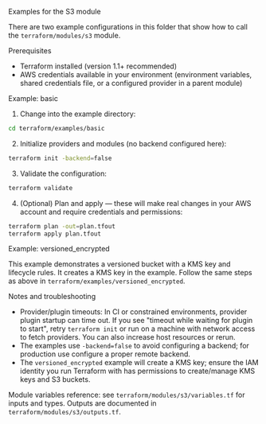 Examples for the S3 module

There are two example configurations in this folder that show how to call the `terraform/modules/s3` module.

Prerequisites
- Terraform installed (version 1.1+ recommended)
- AWS credentials available in your environment (environment variables, shared credentials file, or a configured provider in a parent module)

Example: basic

1. Change into the example directory:

```bash
cd terraform/examples/basic
```

2. Initialize providers and modules (no backend configured here):

```bash
terraform init -backend=false
```

3. Validate the configuration:

```bash
terraform validate
```

4. (Optional) Plan and apply — these will make real changes in your AWS account and require credentials and permissions:

```bash
terraform plan -out=plan.tfout
terraform apply plan.tfout
```

Example: versioned_encrypted

This example demonstrates a versioned bucket with a KMS key and lifecycle rules. It creates a KMS key in the example. Follow the same steps as above in `terraform/examples/versioned_encrypted`.

Notes and troubleshooting
- Provider/plugin timeouts: In CI or constrained environments, provider plugin startup can time out. If you see "timeout while waiting for plugin to start", retry `terraform init` or run on a machine with network access to fetch providers. You can also increase host resources or rerun.
- The examples use `-backend=false` to avoid configuring a backend; for production use configure a proper remote backend.
- The `versioned_encrypted` example will create a KMS key; ensure the IAM identity you run Terraform with has permissions to create/manage KMS keys and S3 buckets.

Module variables reference: see `terraform/modules/s3/variables.tf` for inputs and types. Outputs are documented in `terraform/modules/s3/outputs.tf`.
